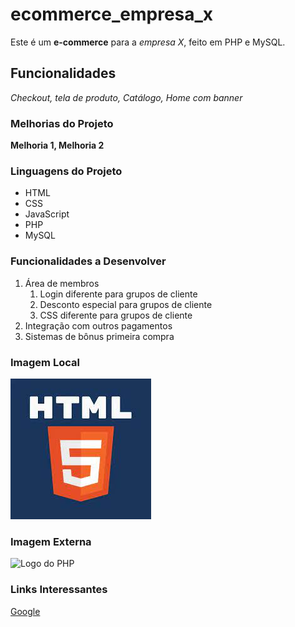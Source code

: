 # ecommerce_empresa_x
Este é um **e-commerce** para a *empresa X*, feito em PHP e MySQL.

## Funcionalidades

_Checkout, tela de produto, Catálogo, Home com banner_

### Melhorias do Projeto

__Melhoria 1, Melhoria 2__

### Linguagens do Projeto

* HTML
* CSS
* JavaScript
* PHP
* MySQL

### Funcionalidades a Desenvolver

1. Área de membros
    1. Login diferente para grupos de cliente
    2. Desconto especial para grupos de cliente
    3. CSS diferente para grupos de cliente
2. Integração com outros pagamentos
3. Sistemas de bônus primeira compra

### Imagem Local

![Logo do Html](html.jpeg)

### Imagem Externa

![Logo do PHP](https://www.site.pt/wp-content/uploads/2022/01/o-que-e-php-845x480.jpg)

### Links Interessantes

[Google](https://www.google.com)